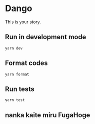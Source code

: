 # Dango

This is your story.

## Run in development mode

```
yarn dev
```

## Format codes

```
yarn format
```

## Run tests

```
yarn test

```

## nanka kaite miru FugaHoge